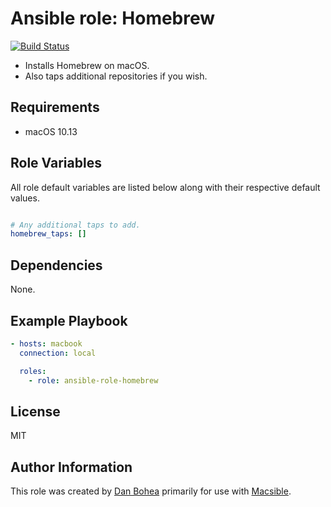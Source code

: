 # Ansible role: Homebrew

[![Build Status](https://travis-ci.org/danbohea/ansible-role-homebrew.svg?branch=master)](https://travis-ci.org/danbohea/ansible-role-homebrew)

- Installs Homebrew on macOS.
- Also taps additional repositories if you wish.

## Requirements

- macOS 10.13

## Role Variables

All role default variables are listed below along with their respective default values.

```yaml

# Any additional taps to add.
homebrew_taps: []

```

## Dependencies

None.

## Example Playbook

```yaml
- hosts: macbook
  connection: local

  roles:
    - role: ansible-role-homebrew
```

## License

MIT

## Author Information

This role was created by [Dan Bohea](http://bohea.co.uk) primarily for use with [Macsible](https://github.com/macsible/macsible).
